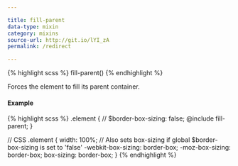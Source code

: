 ```yaml
---

title: fill-parent
data-type: mixin
category: mixins
source-url: http://git.io/lYI_zA
permalink: /redirect

---
```


{% highlight scss %}
fill-parent()
{% endhighlight %}

Forces the element to fill its parent container.

#### Example

{% highlight scss %}
.element {
  // $border-box-sizing: false;
  @include fill-parent;
}

// CSS
.element {
  width: 100%;
  // Also sets box-sizing if global $border-box-sizing is set to 'false'
  -webkit-box-sizing: border-box;
  -moz-box-sizing: border-box;
  box-sizing: border-box;
}
{% endhighlight %}
